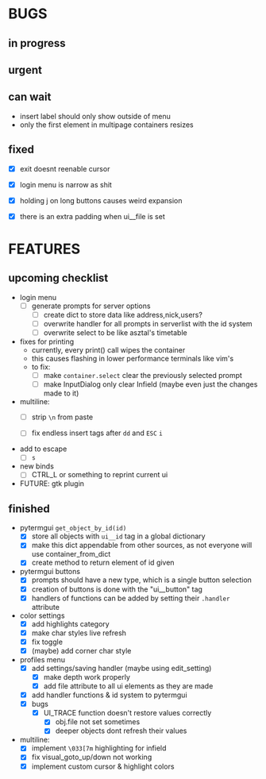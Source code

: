 # BUGS
## in progress

## urgent

## can wait
- insert label should only show outside of menu
- only the first element in multipage containers resizes

## fixed
- [x] exit doesnt reenable cursor
- [x] login menu is narrow as shit
- [x] holding j on long buttons causes weird expansion
- [x] there is an extra padding when ui__file is set



# FEATURES 
## upcoming checklist
- login menu
    * [ ] generate prompts for server options
        + [ ] create dict to store data like address,nick,users?
        + [ ] overwrite handler for all prompts in serverlist with the id system
        + [ ] overwrite select to be like asztal's timetable

- fixes for printing
    * currently, every print() call wipes the container
    * this causes flashing in lower performance terminals like vim's
    * to fix:
        + [ ] make `container.select` clear the previously selected prompt
        + [ ] make InputDialog only clear Infield (maybe even just the changes made to it)
 
- multiline:
    * [ ] strip `\n` from paste
    * [ ] fix endless insert tags after `dd` and `ESC` `i`


- add to escape
    * [ ] `s` 

- new binds
    * [ ] CTRL_L or something to reprint current ui

- FUTURE: gtk plugin

## finished
- pytermgui `get_object_by_id(id)`
    * [x] store all objects with `ui__id` tag in a global dictionary
    * [x] make this dict appendable from other sources, as not everyone will use container_from_dict
    * [x] create method to return element of id given

- pytermgui buttons
    * [x] prompts should have a new type, which is a single button selection
    * [x] creation of buttons is done with the "ui__button" tag
    * [x] handlers of functions can be added by setting their `.handler` attribute

- color settings
    * [x] add highlights category
    * [x] make char styles live refresh
    * [x] fix <space> toggle
    * [x] (maybe) add corner char style

- profiles menu
    * [x] add settings/saving handler (maybe using edit_setting)
        + [x] make depth work properly
        + [x] add file attribute to all ui elements as they are made
    * [x] add handler functions & id system to pytermgui
    * [x] bugs
        + [x] UI_TRACE function doesn't restore values correctly
            - [x] obj.file not set sometimes
            - [x] deeper objects dont refresh their values

- multiline:
    * [x] implement `\033[7m` highlighting for infield
    * [x] fix visual_goto_up/down not working
    * [x] implement custom cursor & highlight colors
